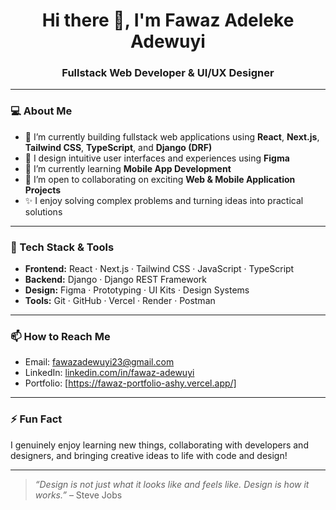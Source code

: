 <h1 align="center">Hi there 👋, I'm Fawaz Adeleke Adewuyi</h1>
<h3 align="center">Fullstack Web Developer & UI/UX Designer</h3>

---

### 💻 About Me

- 🔭 I’m currently building fullstack web applications using **React**, **Next.js**, **Tailwind CSS**, **TypeScript**, and **Django (DRF)**  
- 🎨 I design intuitive user interfaces and experiences using **Figma**
- 📱 I’m currently learning **Mobile App Development**
- 🤝 I’m open to collaborating on exciting **Web & Mobile Application Projects**
- ✨ I enjoy solving complex problems and turning ideas into practical solutions

---

### 🚀 Tech Stack & Tools

- **Frontend:** React · Next.js · Tailwind CSS · JavaScript · TypeScript
- **Backend:** Django · Django REST Framework
- **Design:** Figma · Prototyping · UI Kits · Design Systems
- **Tools:** Git · GitHub · Vercel · Render · Postman

---

### 📫 How to Reach Me

- Email: [fawazadewuyi23@gmail.com](mailto:fawazadewuyi23@gmail.com)
- LinkedIn: [linkedin.com/in/fawaz-adewuyi](#) 
- Portfolio: [https://fawaz-portfolio-ashy.vercel.app/]

---

### ⚡ Fun Fact  
I genuinely enjoy learning new things, collaborating with developers and designers, and bringing creative ideas to life with code and design!

---

> *“Design is not just what it looks like and feels like. Design is how it works.”* – Steve Jobs
